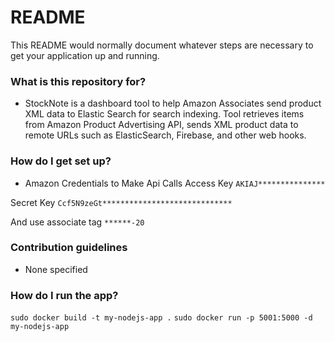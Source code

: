 # README #

This README would normally document whatever steps are necessary to get your application up and running.

### What is this repository for? ###

* StockNote is a dashboard tool to help Amazon Associates send product XML data to Elastic Search for search indexing. Tool retrieves items from Amazon Product Advertising API, sends XML product data to remote URLs such as ElasticSearch, Firebase, and other web hooks.

### How do I get set up? ###

* Amazon Credentials to Make Api Calls
Access Key
```AKIAJ***************```

Secret Key
```Ccf5N9zeGt*****************************```

And use associate tag
```******-20```

### Contribution guidelines ###

* None specified

### How do I run the app? ###
```sudo docker build -t my-nodejs-app .```
```sudo docker run -p 5001:5000 -d my-nodejs-app```